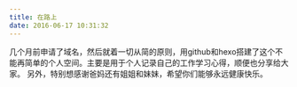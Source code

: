 ```yaml
---
title: 在路上
date: 2016-06-17 10:31:32
---
```


几个月前申请了域名，然后就着一切从简的原则，用github和hexo搭建了这个不能再简单的个人空间。主要是用于个人记录自己的工作学习心得，顺便也分享给大家。
另外，特别想感谢爸妈还有姐姐和妹妹，希望你们能够永远健康快乐。
